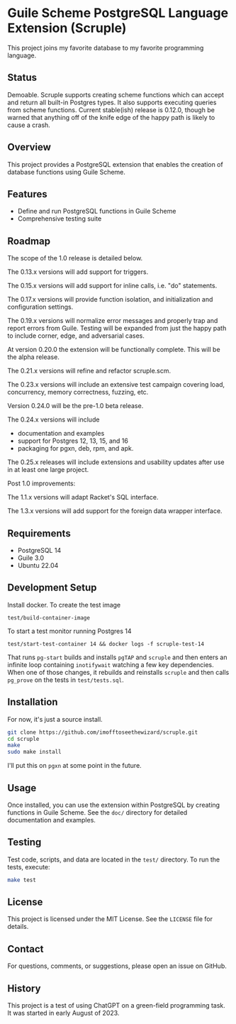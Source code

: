 # Guile Scheme PostgreSQL Language Extension (Scruple)

This project joins my favorite database to my favorite programming
language.

## Status

Demoable. Scruple supports creating scheme functions which can accept
and return all built-in Postgres types. It also supports executing
queries from scheme functions. Current stable(ish) release is 0.12.0,
though be warned that anything off of the knife edge of the happy path
is likely to cause a crash.

## Overview

This project provides a PostgreSQL extension that enables the creation
of database functions using Guile Scheme.

## Features

- Define and run PostgreSQL functions in Guile Scheme
- Comprehensive testing suite

## Roadmap

The scope of the 1.0 release is detailed below.

The 0.13.x versions will add support for triggers.

The 0.15.x versions will add support for inline calls, i.e. "do"
statements.

The 0.17.x versions will provide function isolation, and initialization
and configuration settings.

The 0.19.x versions will normalize error messages and properly trap
and report errors from Guile. Testing will be expanded from just the
happy path to include corner, edge, and adversarial cases.

At version 0.20.0 the extension will be functionally complete. This
will be the alpha release.

The 0.21.x versions will refine and refactor scruple.scm.

The 0.23.x versions will include an extensive test campaign covering
load, concurrency, memory correctness, fuzzing, etc.

Version 0.24.0 will be the pre-1.0 beta release.

The 0.24.x versions will include

- documentation and examples
- support for Postgres 12, 13, 15, and 16
- packaging for pgxn, deb, rpm, and apk.

The 0.25.x releases will include extensions and usability updates
after use in at least one large project.

Post 1.0 improvements:

The 1.1.x versions will adapt Racket's SQL interface.

The 1.3.x versions will add support for the foreign data wrapper
interface.

## Requirements

- PostgreSQL 14
- Guile 3.0
- Ubuntu 22.04

## Development Setup

Install docker.  To create the test image

    test/build-container-image

To start a test monitor running Postgres 14

    test/start-test-container 14 && docker logs -f scruple-test-14

That runs `pg-start` builds and installs `pgTAP` and `scruple` and
then enters an infinite loop containing `inotifywait` watching a few
key dependencies. When one of those changes, it rebuilds and
reinstalls `scruple` and then calls `pg_prove` on the tests in
`test/tests.sql`.

## Installation

For now, it's just a source install.

```bash
git clone https://github.com/imofftoseethewizard/scruple.git
cd scruple
make
sudo make install
```

I'll put this on `pgxn` at some point in the future.

## Usage

Once installed, you can use the extension within PostgreSQL by
creating functions in Guile Scheme. See the `doc/` directory for
detailed documentation and examples.

## Testing

Test code, scripts, and data are located in the `test/` directory. To
run the tests, execute:

```bash
make test
```

## License

This project is licensed under the MIT License. See the `LICENSE` file for details.

## Contact

For questions, comments, or suggestions, please open an issue on GitHub.

## History

This project is a test of using ChatGPT on a green-field programming
task. It was started in early August of 2023.
